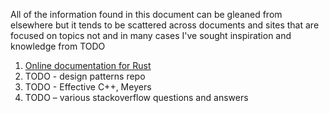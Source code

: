 All of the information found in this document can be gleaned from elsewhere but it tends to be scattered across documents and sites that are focused on topics not
and in many cases I've sought inspiration and knowledge from
TODO

1. [Online documentation for Rust](https://www.rust-lang.org/en-US/documentation.html)
2. TODO - design patterns repo
3. TODO - Effective C++, Meyers
4. TODO – various stackoverflow questions and answers
